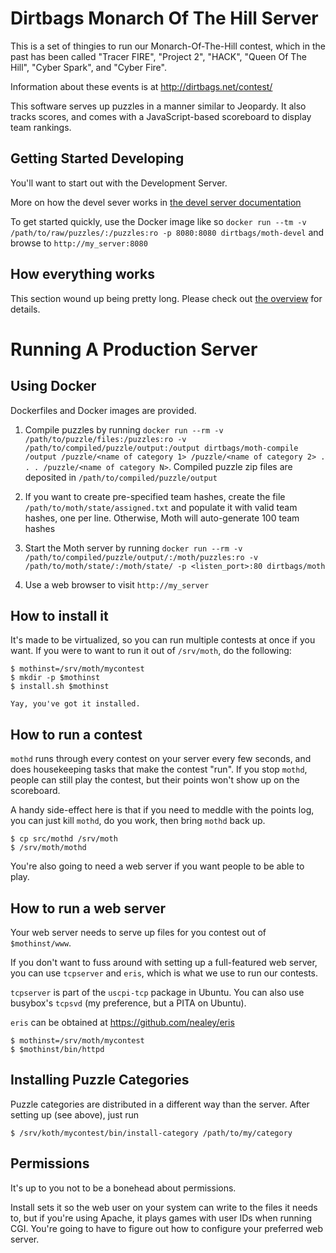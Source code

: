 Dirtbags Monarch Of The Hill Server
=====================

This is a set of thingies to run our Monarch-Of-The-Hill contest,
which in the past has been called
"Tracer FIRE",
"Project 2",
"HACK",
"Queen Of The Hill",
"Cyber Spark",
and "Cyber Fire".

Information about these events is at
http://dirtbags.net/contest/

This software serves up puzzles in a manner similar to Jeopardy.
It also tracks scores,
and comes with a JavaScript-based scoreboard to display team rankings.


Getting Started Developing
-------------------------------

You'll want to start out with the Development Server.

More on how the devel sever works in [the devel server documentation](docs/devel-server.md)

To get started quickly, use the Docker image like so `docker run --tm -v /path/to/raw/puzzles/:/puzzles:ro -p 8080:8080 dirtbags/moth-devel` and browse to `http://my_server:8080`


How everything works
---------------------------

This section wound up being pretty long.
Please check out [the overview](docs/overview.md)
for details.


Running A Production Server
====================

Using Docker
-------------------

Dockerfiles and Docker images are provided. 

1. Compile puzzles by running `docker run --rm -v /path/to/puzzle/files:/puzzles:ro -v /path/to/compiled/puzzle/output:/output dirtbags/moth-compile /output /puzzle/<name of category 1> /puzzle/<name of category 2> . . . /puzzle/<name of category N>`. Compiled puzzle zip files are deposited in `/path/to/compiled/puzzle/output`

2. If you want to create pre-specified team hashes, create the file `/path/to/moth/state/assigned.txt` and populate it with valid team hashes, one per line. Otherwise, Moth will auto-generate 100 team hashes

3. Start the Moth server by running `docker run --rm -v /path/to/compiled/puzzle/output/:/moth/puzzles:ro -v /path/to/moth/state/:/moth/state/ -p <listen_port>:80 dirtbags/moth`

4. Use a web browser to visit `http://my_server`

How to install it
--------------------

It's made to be virtualized,
so you can run multiple contests at once if you want.
If you were to want to run it out of `/srv/moth`,
do the following:

    $ mothinst=/srv/moth/mycontest
	$ mkdir -p $mothinst
	$ install.sh $mothinst
	
    Yay, you've got it installed.

How to run a contest
------------------------

`mothd` runs through every contest on your server every few seconds,
and does housekeeping tasks that make the contest "run".
If you stop `mothd`, people can still play the contest,
but their points won't show up on the scoreboard.

A handy side-effect here is that if you need to meddle with the points log,
you can just kill `mothd`,
do you work,
then bring `mothd` back up.

    $ cp src/mothd /srv/moth
    $ /srv/moth/mothd

You're also going to need a web server if you want people to be able to play.


How to run a web server
-----------------------------

Your web server needs to serve up files for you contest out of
`$mothinst/www`.

If you don't want to fuss around with setting up a full-featured web server,
you can use `tcpserver` and `eris`,
which is what we use to run our contests.

`tcpserver` is part of the `uscpi-tcp` package in Ubuntu.
You can also use busybox's `tcpsvd` (my preference, but a PITA on Ubuntu).

`eris` can be obtained at https://github.com/nealey/eris

    $ mothinst=/srv/moth/mycontest
    $ $mothinst/bin/httpd


Installing Puzzle Categories
------------------------------------

Puzzle categories are distributed in a different way than the server.
After setting up (see above), just run

	$ /srv/koth/mycontest/bin/install-category /path/to/my/category
	

Permissions
----------------

It's up to you not to be a bonehead about permissions.

Install sets it so the web user on your system can write to the files it needs to,
but if you're using Apache,
it plays games with user IDs when running CGI.
You're going to have to figure out how to configure your preferred web server.
